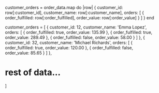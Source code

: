 customer_orders = order_data.map do |row|
  {
    customer_id: row[:customer_id],
    customer_name: row[:customer_name],
    orders: [
      {
        order_fulfilled: row[:order_fulfilled],
        order_value: row[:order_value]
      }
    ]
  }
end

customer_orders = [
  {
    customer_id: 12,
    customer_name: 'Emma Lopez',
    orders: [
      { order_fulfilled: true, order_value: 135.99 },
      { order_fulfilled: true, order_value: 289.49 },
      { order_fulfilled: false, order_value: 58.00 }
    ]
  },
  {
    customer_id: 32,
    customer_name: 'Michael Richards',
    orders: [
      { order_fulfilled: true, order_value: 120.00 },
      { order_fulfilled: false, order_value: 85.65 }
    ]
  },
  # rest of data...
]